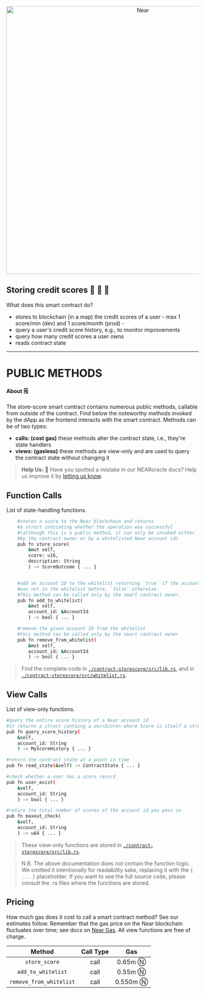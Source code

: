 <p align="center">
  <a href="https://near.org/">
    <img alt="Near" src="https://github.com/BalloonBox-Inc/near-oracle-contracts/blob/dev/images/inverted-primary-logo-bg.png" width="700" />
  </a>
</p>

## Storing credit scores :1st_place_medal: :2nd_place_medal: :3rd_place_medal:
What does this smart contract do?
 - stores to blockchain (in a map) the credit scores of a user - max 1 score/min (dev) and 1 score/month (prod) -
 - query a user's credit score history, e.g., to monitor improvements
 - query how many credit scores a user owns
 - reads contract state

---
# PUBLIC METHODS

#### About :spiral_notepad:
The store-score smart contract contains numerous public methods, callable from outside of the contract. Find below the noteworthy methods invoked by the dApp as the frontend interacts with the smart contract. Methods can be of two types:
 - **calls: (cost gas)** these methods alter the contract state, i.e., they're state handlers
 - **views: (gasless)** these methods are view-only and are used to query the contract state without changing it

> **Help Us:** :handshake: Have you spotted a mistake in our NEARoracle docs? Help us improve it by [letting us know](https://www.balloonbox.io/contact).

## Function Calls
List of state-handling functions.
```bash
    #stores a score to the Near blockchain and returns 
    #a struct indicating whether the operation was successful
    #(although this is a public method, it can only be invoked either
    #by the contract owner or by a whitelisted Near account id)
    pub fn store_score(
        &mut self,
        score: u16,
        description: String
        ) -> ScoreOutcome { ... }


    #add an account ID to the whitelist returning `true` if the account id 
    #was not in the whitelist before, `false` otherwise.
    #This method can be called only by the smart contract owner.
    pub fn add_to_whitelist(
        &mut self,
        account_id: &AccountId
        ) -> bool { ... }

    #remove the given account ID from the whitelist
    #this method can be called only by the smart contract owner
    pub fn remove_from_whitelist(
        &mut self,
        account_id: &AccountId
        ) -> bool { ... }
```
> Find the complete code in [`./contract-storescore/src/lib.rs`](src/lib.rs), and in [`./contract-storescore/src/whitelist.rs`](src/whitelist.rs).

## View Calls
List of view-only functions.
```bash
#query the entire score history of a Near account id
#it returns a struct containg a vec<Score> where Score is itself a struct
pub fn query_score_history(
    &self,
    account_id: String
    ) -> MyScoreHistory { ... }

#return the contract state at a point in time
pub fn read_state(&self) -> ContractState { ... }

#check whether a user has a score record
pub fn user_exist(
    &self,
    account_id: String
    ) -> bool { ... }

#return the total number of scores of the account id you pass in
pub fn maxout_check(
    &self,
    account_id: String
    ) -> u64 { ... }
```
> These view-only functions are stored in [`./contract-storescore/src/lib.rs`](src/lib.rs).

> N.B. The above documentation does not contain the function logic. We omitted it intentionally for readability sake, replacing it with the `{ ... }` placeholder. If you want to see the full source code, please consult the .rs files where the functions are stored.


## Pricing
How much gas does it cost to call a smart contract method? See our estimates follow. Remember that the gas price on the Near blockchain fluctuates over time; see docs on [Near Gas](https://docs.near.org/concepts/basics/transactions/gas). All view functions are free of charge.

|Method|Call Type|Gas|
|:-----:|:-----:|:-----:|
|`store_score`|call|0.65m Ⓝ|
|`add_to_whitelist`|call|0.55m Ⓝ|
|`remove_from_whitelist`|call|0.550m Ⓝ|





